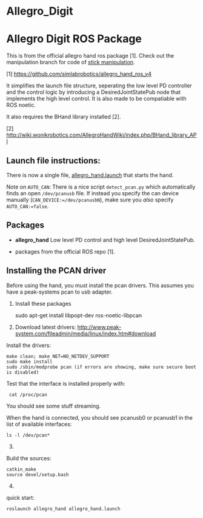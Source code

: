 # Allegro_Digit

Allegro Digit ROS Package
================================

This is from the official allegro hand ros package [1]. Check out the manipulation branch for code of [stick manipulation](https://www.duyipai.me/assets/files/Du2024Stick.pdf).

[1] https://github.com/simlabrobotics/allegro_hand_ros_v4

It simplifies the launch file structure, seperating the low level PD controller and the control logic by introducing a DesiredJointStatePub node that implements the high level control. It is also made to be compatiable with ROS noetic.

It also requires the BHand library installed [2].

[2] http://wiki.wonikrobotics.com/AllegroHandWiki/index.php/BHand_library_API


Launch file instructions:
------------------------

There is now a single file,
[allegro_hand.launch](allegro_hand/launch/allegro_hand.launch) that starts the hand.

Note on `AUTO_CAN`: There is a nice script `detect_pcan.py` which automatically
finds an open `/dev/pcanusb` file. If instead you specify the can device
manually (`CAN_DEVICE:=/dev/pcanusbN`), make sure you *also* specify
`AUTO_CAN:=false`. 

Packages
--------

 * **allegro_hand** Low level PD control and high level DesiredJointStatePub.

 * packages from the official ROS repo [1].


Installing the PCAN driver
--------------------------

Before using the hand, you must install the pcan drivers. This assumes you have
a peak-systems pcan to usb adapter.

1. Install these packages

    sudo apt-get install libpopt-dev ros-noetic-libpcan

2. Download latest drivers: http://www.peak-system.com/fileadmin/media/linux/index.htm#download

Install the drivers:

    make clean; make NET=NO_NETDEV_SUPPORT
    sudo make install
    sudo /sbin/modprobe pcan (if errors are showing, make sure secure boot is disabled)

Test that the interface is installed properly with:

     cat /proc/pcan

You should see some stuff streaming.

When the hand is connected, you should see pcanusb0 or pcanusb1 in the list of
available interfaces:

    ls -l /dev/pcan*


3.
Build the sources:

    catkin_make    
    source devel/setup.bash

4. 
quick start:

    roslaunch allegro_hand allegro_hand.launch

